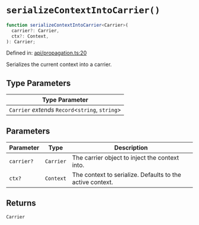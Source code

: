 # `serializeContextIntoCarrier()`

```ts
function serializeContextIntoCarrier<Carrier>(
  carrier?: Carrier,
  ctx?: Context,
): Carrier;
```

Defined in: [api/propagation.ts:20](https://github.com/adobe/commerce-integration-starter-kit/blob/fe75c4bc3a72d4e1427ca0ca82f37e4da289ae29/packages/aio-sk-lib-telemetry/source/api/propagation.ts#L20)

Serializes the current context into a carrier.

## Type Parameters

| Type Parameter                                     |
| -------------------------------------------------- |
| `Carrier` _extends_ `Record`\<`string`, `string`\> |

## Parameters

| Parameter  | Type      | Description                                               |
| ---------- | --------- | --------------------------------------------------------- |
| `carrier?` | `Carrier` | The carrier object to inject the context into.            |
| `ctx?`     | `Context` | The context to serialize. Defaults to the active context. |

## Returns

`Carrier`
